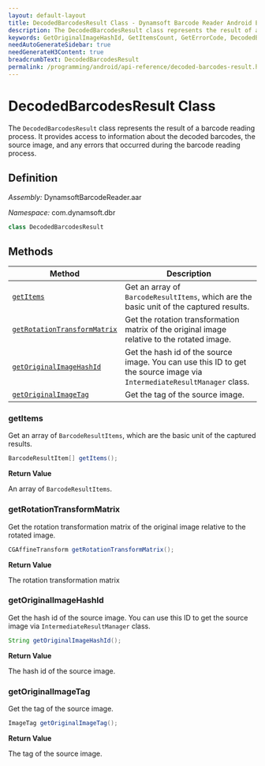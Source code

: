 ```yaml
---
layout: default-layout
title: DecodedBarcodesResult Class - Dynamsoft Barcode Reader Android Edition
description: The DecodedBarcodesResult class represents the result of a barcode reading process. It provides access to information about the decoded barcodes, the source image, and any errors that occurred during the barcode reading process.
keywords: GetOriginalImageHashId, GetItemsCount, GetErrorCode, DecodedBarcodesResult, api reference
needAutoGenerateSidebar: true
needGenerateH3Content: true
breadcrumbText: DecodedBarcodesResult
permalink: /programming/android/api-reference/decoded-barcodes-result.html
---
```


# DecodedBarcodesResult Class

The `DecodedBarcodesResult` class represents the result of a barcode reading process. It provides access to information about the decoded barcodes, the source image, and any errors that occurred during the barcode reading process.

## Definition

*Assembly:* DynamsoftBarcodeReader.aar

*Namespace:* com.dynamsoft.dbr

```java
class DecodedBarcodesResult
```

## Methods

| Method | Description |
| ------ | ----------- |
| [`getItems`](#getitems) | Get an array of `BarcodeResultItems`, which are the basic unit of the captured results. |
| [`getRotationTransformMatrix`](#getrotationtransformmatrix) | Get the rotation transformation matrix of the original image relative to the rotated image. |
| [`getOriginalImageHashId`](#getoriginalimagehashid) | Get the hash id of the source image. You can use this ID to get the source image via `IntermediateResultManager` class. |
| [`getOriginalImageTag`](#getoriginalimagetag) | Get the tag of the source image. |

### getItems

Get an array of `BarcodeResultItems`, which are the basic unit of the captured results.

```java
BarcodeResultItem[] getItems();
```

**Return Value**

An array of `BarcodeResultItems`.

### getRotationTransformMatrix

Get the rotation transformation matrix of the original image relative to the rotated image.

```java
CGAffineTransform getRotationTransformMatrix();
```

**Return Value**

The rotation transformation matrix

### getOriginalImageHashId

Get the hash id of the source image. You can use this ID to get the source image via `IntermediateResultManager` class.

```java
String getOriginalImageHashId();
```

**Return Value**

The hash id of the source image.

### getOriginalImageTag

Get the tag of the source image.

```java
ImageTag getOriginalImageTag();
```

**Return Value**

The tag of the source image.
